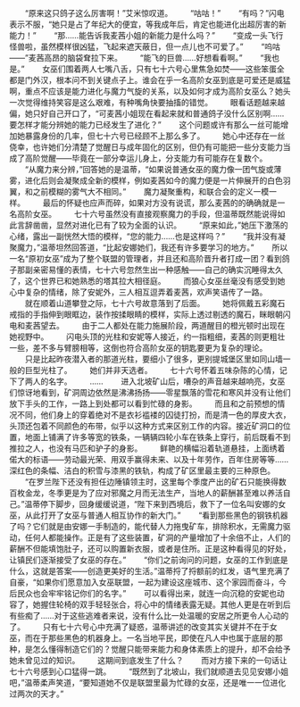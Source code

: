 　　“原来这只鸽子这么厉害啊！”艾米惊叹道。
　　“咕咕！”
　　“有吗？”闪电表示不服，“她只是占了年纪大的便宜，等我成年后，肯定也能进化出超厉害的新能力！”
　　“那……能告诉我麦茜小姐的新能力是什么吗？”
　　“变成一头飞行怪兽啦，虽然模样很凶猛，飞起来遮天蔽日，但一点儿也不可爱了。”
　　“呜咕——”麦茜高昂的脑袋耷拉下来。
　　“能飞的巨兽……好想看看啊。”
　　“我也是。”
　　女巫们围着两人七嘴八舌，只有七十六号心里焦急如焚——这些笨蛋全都是门外汉，根本问不到关键点子上。谁会在乎一名高阶女巫到底是可爱还是威猛啊，重点不应该是能力进化与魔力气旋的关系，以及如何才成为高阶女巫么？她头一次觉得维持笑容是这么艰难，有种嘴角快要抽搐的错觉。
　　眼看话题越来越偏，她只好自己开口了，“可麦茜小姐现在看起来就和普通鸽子没什么区别啊……要怎样才能分辨她的能力已经发生了进化？”
　　这个问题或许有那么一丝可能增加她暴露身份的几率，但七十六号已经顾不上那么多了。
　　她心中还存在一丝侥幸，也许她们分清楚了觉醒日与成年固化的区别，但仍有可能把一些分支能力当成了高阶觉醒——毕竟在一部分幸运儿身上，分支能力有可能存在复数个。
　　“从魔力来分辨，”回答她的是温蒂，“如果说普通女巫的魔力像一团气旋或薄雾，进化后则会凝聚成全新的模样，例如麦茜如今的魔力便是一片伸展开的白色羽翼，和之前模糊的雾气大不相同。”
　　魔力凝聚重构，和联合会的定义一模一样。
　　最后的怀疑也应声而碎，如果对方没有说谎，那么麦茜的的确确就是一名高阶女巫。
　　七十六号虽然没有直接观察魔力的手段，但温蒂既然能说得如此言辞凿凿，显然对进化已有了较为全面的认识。
　　“原来如此，”她压下激荡的心绪，露出一副恍然大悟的模样，“您的能力……也是这样吗？”
　　“我并没有凝聚魔力，”温蒂坦然回答道，“比起安娜她们，我还有许多要学习的地方。”
　　所以一名“原初女巫”成为了整个联盟的管理者，并且还和高阶晋升者打成一团？看到鸽子那副亲密易懂的表情，七十六号忽然生出一种感触——自己的确实沉睡得太久了，这个世界已和她熟悉的塔其拉大相径庭。
　　而狼心女巫丝毫没有感受到她心中复杂的情绪，除了安妮外，三人相互逗弄着麦茜，欢声笑语传了一路。
　　就在顺着山道攀登之际，七十六号故意落到了后面。
　　她将佩戴五彩魔石戒指的手指伸到眼眶边，装作按揉眼睛的模样，实际上透过剔透的魔石，眯眼朝闪电和麦茜望去。
　　由于二人都处在能力施展阶段，两道醒目的橙光顿时出现在她视野中。
　　闪电头顶的光柱和安妮等人接近，约一指粗细，麦茜的则更粗壮一些，差不多与臂膀相等，这倒也符合高阶女巫的钥匙要更为复杂的理论。
　　只是比起昨夜潜入者的那道光柱，要细小了很多，更别提城堡区里如同山墙一般的巨型光柱了。
　　她们并非天选者。
　　七十六号怀着五味杂陈的心情，记下了两人的名字。
　　……
　　进入北坡矿山后，嘈杂的声音越来越响亮，女巫们惊讶地看到，矿洞周边依然是沸沸扬扬——零星飘落的雪花和寒风并没有让他们放下手头的工作，一路上到处都可以看到忙碌的身影。
　　而且和之前预想的情况不同，他们身上的穿着绝对不是衣衫褴褛的囚徒打扮，而是清一色的厚皮大衣，头顶还包着不同颜色的布带，似乎以这种方式来区别工作的内容。接近矿洞口的位置，地面上铺满了许多等宽的铁条，一辆辆四轮小车在铁条上穿行，前后既看不到推拉之人，也没有马匹和驴子的身影。
　　鲜艳的横幅沿着轨道悬挂，上面绣着偌大的标语——劳动最光荣、用双手赢得未来、以及十年劳作，百年住房等等……深红色的条幅、洁白的积雪与漆黑的铁轨，构成了矿区里最主要的三种原色。
　　“在罗兰陛下还没有担任边陲镇领主时，这里每个季度产出的矿石只能换得数百枚金龙，冬季更是为了应对邪魔之月而无法生产，当地人的薪酬甚至难以养活自己。”温蒂停下脚步，回身缓缓说道，“陛下来到西境后，救下了一位名叫安娜的女巫，从此打开了女巫与普通人相互协作的新大门。”
　　“看到那些黑色的钢铁机器了吗？它们就是由安娜一手制造的，能代替人力拖曳矿车，排除积水，无需魔力驱动，任何人都能操作。正是有了这些装置，矿洞的产量增加了十余倍不止，人们的薪酬不但能填饱肚子，还可以购置新衣服，或者是住所。正是这种看得见的好处，让镇民们逐渐接受了女巫的存在。”
　　“你们之前询问的问题，女巫的工作到底是什么，这就是答案——创造更美好的生活。”温蒂捋了捋额前的红发，语气里充满了自豪，“如果你们愿意加入女巫联盟，一起为建设这座城市、这个家园而奋斗，今后民众也会牢牢铭记你们的名字。”
　　可以看得出来，就连一向沉稳的安妮也动容了，她握住轮椅的双手轻轻张合，将心中的情绪表露无疑。其他人更是在听到后有些痴了……对于这些逃难者来说，没有什么比一处温暖的安居之所更令人心动的了。
　　只有七十六号心中充满了疑惑，温蒂讲述的改变其实关键并不在于女巫，而在于那些黑色的机器身上。一名当地平民，即使在凡人中也属于底层的那种，是怎么懂得制造它们的？觉醒只能带来能力和身体素质上的提升，却不会给予她未曾见过的知识。
　　这期间到底发生了什么？
　　而对方接下来的一句话让七十六号感到心口猛得一跳。
　　“既然到了北坡山，我们就顺道去见见安娜小姐吧，”温蒂柔声笑道，“要知道她不仅是联盟里最为忙碌的女巫，还是唯一一位进化过两次的天才。”
